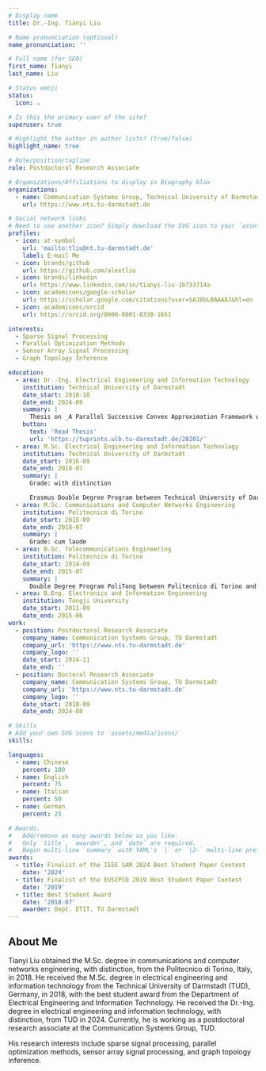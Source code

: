 ```yaml
---
# Display name
title: Dr.-Ing. Tianyi Liu

# Name pronunciation (optional)
name_pronunciation: ''

# Full name (for SEO)
first_name: Tianyi
last_name: Liu

# Status emoji
status:
  icon: ☕️

# Is this the primary user of the site?
superuser: true

# Highlight the author in author lists? (true/false)
highlight_name: true

# Role/position/tagline
role: Postdoctoral Research Associate

# Organizations/Affiliations to display in Biography blox
organizations:
  - name: Communication Systems Group, Technical University of Darmstadt
    url: https://www.nts.tu-darmstadt.de

# Social network links
# Need to use another icon? Simply download the SVG icon to your `assets/media/icons/` folder.
profiles:
  - icon: at-symbol
    url: 'mailto:tliu@nt.tu-darmstadt.de'
    label: E-mail Me
  - icon: brands/github
    url: https://github.com/alextliu
  - icon: brands/linkedin
    url: https://www.linkedin.com/in/tianyi-liu-1b733714a
  - icon: academicons/google-scholar
    url: https://scholar.google.com/citations?user=SAJ8bL8AAAAJ&hl=en
  - icon: academicons/orcid
    url: https://orcid.org/0000-0001-8338-1651

interests:
  - Sparse Signal Processing
  - Parallel Optimization Methods
  - Sensor Array Signal Processing
  - Graph Topology Inference

education:
  - area: Dr.-Ing. Electrical Engineering and Information Technology
    institution: Technical University of Darmstadt
    date_start: 2018-10
    date_end: 2024-09
    summary: |
      Thesis on _A Parallel Successive Convex Approximation Framework with Smoothing Majorization for Phase Retrieval_. Supervised by [Prof. Dr.-Ing. Marius Pesavento](https://www.nts.tu-darmstadt.de/team_nts/staff_nts/details_12801.en.jsp). Presented papers at 5 IEEE conferences with the contributions being published in 2 Springer journals.
    button:
      text: 'Read Thesis'
      url: 'https://tuprints.ulb.tu-darmstadt.de/28201/'
  - area: M.Sc. Electrical Engineering and Information Technology
    institution: Technical University of Darmstadt
    date_start: 2016-09
    date_end: 2018-07
    summary: |
      Grade: with distinction

      Erasmus Double Degree Program between Technical University of Darmstadt and Politecnico di Torino
  - area: M.Sc. Communications and Computer Networks Engineering
    institution: Politecnico di Torino
    date_start: 2015-09
    date_end: 2018-07
    summary: |
      Grade: cum laude
  - area: B.Sc. Telecommunications Engineering
    institution: Politecnico di Torino
    date_start: 2014-09
    date_end: 2015-07
    summary: |
      Double Degree Program PoliTong between Politecnico di Torino and Tongji University
  - area: B.Eng. Electronics and Information Engineering
    institution: Tongji University
    date_start: 2011-09
    date_end: 2015-06
work:
  - position: Postdoctoral Research Associate
    company_name: Communication Systems Group, TU Darmstadt
    company_url: 'https://www.nts.tu-darmstadt.de'
    company_logo: ''
    date_start: 2024-11
    date_end: ''
  - position: Doctoral Research Associate
    company_name: Communication Systems Group, TU Darmstadt
    company_url: 'https://www.nts.tu-darmstadt.de'
    company_logo: ''
    date_start: 2018-09
    date_end: 2024-08

# Skills
# Add your own SVG icons to `assets/media/icons/`
skills:

languages:
  - name: Chinese
    percent: 100
  - name: English
    percent: 75
  - name: Italian
    percent: 50
  - name: German
    percent: 25

# Awards.
#   Add/remove as many awards below as you like.
#   Only `title`, `awarder`, and `date` are required.
#   Begin multi-line `summary` with YAML's `|` or `|2-` multi-line prefix and indent 2 spaces below.
awards:
  - title: Finalist of the IEEE SAM 2024 Best Student Paper Contest
    date: '2024'
  - title: Finalist of the EUSIPCO 2019 Best Student Paper Contest
    date: '2019'
  - title: Best Student Award
    date: '2018-07'
    awarder: Dept. ETIT, TU Darmstadt
---
```


## About Me

Tianyi Liu obtained the M.Sc. degree in communications and computer networks engineering, with distinction, from the Politecnico di Torino, Italy, in 2018. He received the M.Sc. degree in electrical engineering and information technology from the Technical University of Darmstadt (TUD), Germany, in 2018, with the best student award from the Department of Electrical Engineering and Information Technology. He received the Dr.-Ing. degree in electrical engineering and information technology, with distinction, from TUD in 2024. Currently, he is working as a postdoctoral research associate at the Communication Systems Group, TUD.

His research interests include sparse signal processing, parallel optimization methods, sensor array signal processing, and graph topology inference.
